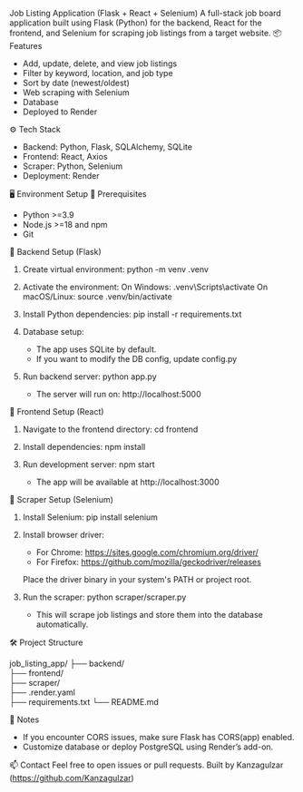 Job Listing Application (Flask + React + Selenium)
A full-stack job board application built using Flask (Python) for the backend, React for the frontend, and Selenium for scraping job listings from a target website.
📦 Features

- Add, update, delete, and view job listings
- Filter by keyword, location, and job type
- Sort by date (newest/oldest)
- Web scraping with Selenium
- Database
- Deployed to Render

⚙️ Tech Stack

- Backend: Python, Flask, SQLAlchemy, SQLite
- Frontend: React, Axios
- Scraper: Python, Selenium
- Deployment: Render

🖥️ Environment Setup
🔹 Prerequisites

- Python >=3.9
- Node.js >=18 and npm
- Git

🔧 Backend Setup (Flask)

1. Create virtual environment:
   python -m venv .venv

2. Activate the environment:
   On Windows:
     .venv\Scripts\activate
   On macOS/Linux:
     source .venv/bin/activate

3. Install Python dependencies:
   pip install -r requirements.txt

4. Database setup:
   - The app uses SQLite by default.
   - If you want to modify the DB config, update config.py

5. Run backend server:
   python app.py
   - The server will run on: http://localhost:5000

🎨 Frontend Setup (React)

1. Navigate to the frontend directory:
   cd frontend

2. Install dependencies:
   npm install

3. Run development server:
   npm start
   - The app will be available at http://localhost:3000

🤖 Scraper Setup (Selenium)

1. Install Selenium:
   pip install selenium

2. Install browser driver:
   - For Chrome: https://sites.google.com/chromium.org/driver/
   - For Firefox: https://github.com/mozilla/geckodriver/releases

   Place the driver binary in your system's PATH or project root.

3. Run the scraper:
   python scraper/scraper.py
   - This will scrape job listings and store them into the database automatically.

🛠 Project Structure

job_listing_app/
├── backend/  
├── frontend/           
├── scraper/            
├── .render.yaml        
├── requirements.txt
└── README.md

📌 Notes

- If you encounter CORS issues, make sure Flask has CORS(app) enabled.
- Customize database or deploy PostgreSQL using Render’s add-on.

📫 Contact
Feel free to open issues or pull requests. Built by Kanzagulzar (https://github.com/Kanzagulzar)
